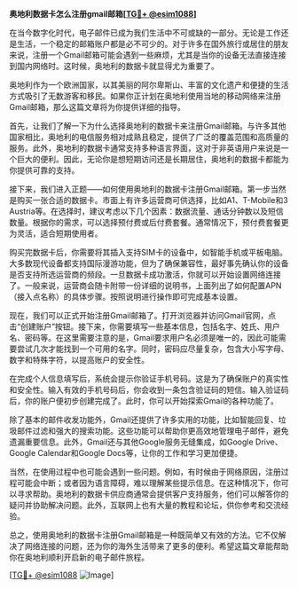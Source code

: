 **奥地利数据卡怎么注册gmail邮箱[[TG💪+ @esim1088](https://t.me/s/esim1088)]**

在当今数字化时代，电子邮件已成为我们生活中不可或缺的一部分。无论是工作还是生活，一个稳定的邮箱账户都是必不可少的。对于许多在国外旅行或居住的朋友来说，注册一个Gmail邮箱可能会遇到一些麻烦，尤其是当你的设备无法直接连接到国内网络时。这时候，奥地利的数据卡就显得尤为重要了。

奥地利作为一个欧洲国家，以其美丽的阿尔卑斯山、丰富的文化遗产和便捷的生活方式吸引了无数游客和移民。如果你正计划在奥地利使用当地的移动网络来注册Gmail邮箱，那么这篇文章将为你提供详细的指导。

首先，让我们了解一下为什么选择奥地利的数据卡来注册Gmail邮箱。与许多其他国家相比，奥地利的电信服务相对成熟且稳定，提供了广泛的覆盖范围和高质量的服务。此外，奥地利的数据卡通常支持多种语言界面，这对于非英语用户来说是一个巨大的便利。因此，无论你是想短期访问还是长期居住，奥地利的数据卡都能为你提供可靠的支持。

接下来，我们进入正题——如何使用奥地利的数据卡注册Gmail邮箱。第一步当然是购买一张合适的数据卡。市面上有许多运营商可供选择，比如A1、T-Mobile和3 Austria等。在选择时，建议考虑以下几个因素：数据流量、通话分钟数以及短信数量。根据你的需求，可以选择预付费或后付费套餐。通常情况下，预付费套餐更为灵活，适合短期使用者。

购买完数据卡后，你需要将其插入支持SIM卡的设备中，如智能手机或平板电脑。大多数现代设备都支持国际漫游功能，但为了确保兼容性，最好事先确认你的设备是否支持所选运营商的频段。一旦数据卡成功激活，你就可以开始设置网络连接了。一般来说，运营商会随卡附带一份详细的说明书，上面列出了如何配置APN（接入点名称）的具体步骤。按照说明进行操作即可完成基本设置。

现在，我们可以正式开始注册Gmail邮箱了。打开浏览器并访问Gmail官网，点击“创建账户”按钮。接下来，你需要填写一些基本信息，包括名字、姓氏、用户名、密码等。在这里需要注意的是，Gmail要求用户名必须是唯一的，因此可能需要尝试几次才能找到一个可用的名字。同时，密码应尽量复杂，包含大小写字母、数字和特殊字符，以提高账户的安全性。

在完成个人信息填写后，系统会提示你验证手机号码。这是为了确保账户的真实性和安全性。输入有效的手机号码后，你会收到一条包含验证码的短信。输入验证码后，你的账户便初步创建完成了。此时，你可以开始探索Gmail的各种功能了。

除了基本的邮件收发功能外，Gmail还提供了许多实用的功能，比如智能回复、垃圾邮件过滤和强大的搜索功能。这些功能可以帮助你更高效地管理电子邮件，避免遗漏重要信息。此外，Gmail还与其他Google服务无缝集成，如Google Drive、Google Calendar和Google Docs等，让你的工作和学习更加便捷。

当然，在使用过程中也可能会遇到一些问题。例如，有时候由于网络原因，注册过程可能会中断；或者因为语言障碍，难以理解某些提示信息。在这种情况下，你可以寻求帮助。奥地利的数据卡供应商通常会提供客户支持服务，他们可以解答你的疑问并协助解决问题。此外，互联网上也有大量的教程和论坛，供你参考和交流经验。

总之，使用奥地利的数据卡注册Gmail邮箱是一种既简单又有效的方法。它不仅解决了网络连接的问题，还为你的海外生活带来了更多的便利。希望这篇文章能帮助你在奥地利顺利开启新的电子邮件旅程。

[[TG💪+ @esim1088](https://t.me/s/esim1088) ![Image](https://i.postimg.cc/4NQfJmqS/Snipaste-2025-05-13-00-14-12.png)]